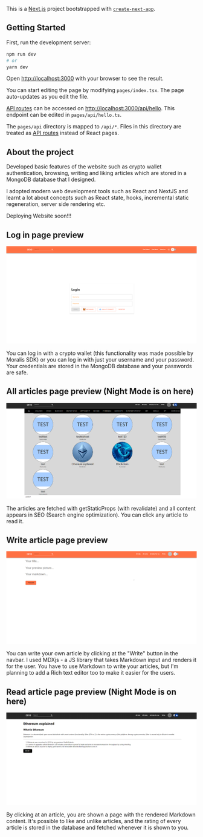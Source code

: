 This is a [Next.js](https://nextjs.org/) project bootstrapped with [`create-next-app`](https://github.com/vercel/next.js/tree/canary/packages/create-next-app).

## Getting Started

First, run the development server:

```bash
npm run dev
# or
yarn dev
```

Open [http://localhost:3000](http://localhost:3000) with your browser to see the result.

You can start editing the page by modifying `pages/index.tsx`. The page auto-updates as you edit the file.

[API routes](https://nextjs.org/docs/api-routes/introduction) can be accessed on [http://localhost:3000/api/hello](http://localhost:3000/api/hello). This endpoint can be edited in `pages/api/hello.ts`.

The `pages/api` directory is mapped to `/api/*`. Files in this directory are treated as [API routes](https://nextjs.org/docs/api-routes/introduction) instead of React pages.

## About the project

Developed basic features of the website such as crypto wallet authentication, browsing, writing and liking articles which are stored in a MongoDB database that I designed. 

I adopted modern web development tools such as React and NextJS and learnt a lot about concepts such as React state, hooks, incremental static regeneration, server side rendering etc.

Deploying Website soon!!!

## Log in page preview
![image](images/loginPreview.png)

You can log in with a crypto wallet (this functionality was made possible by Moralis SDK) or you can log in with just your username and your password. Your credentials are stored in the MongoDB database and your passwords are safe.

## All articles page preview (Night Mode is on here)
![image](images/nightModeAllArticles.png)

The articles are fetched with getStaticProps (with revalidate) and all content appears in SEO (Search engine optimization). You can click any article to read it.


## Write article page preview
![image](images/writeArticle.png)

You can write your own article by clicking at the "Write" button in the navbar. I used MDXjs - a JS library that takes Markdown input and renders it for the user. You have to use Markdown to write your articles, but I'm planning to add a Rich text editor too to make it easier for the users. 

## Read article page preview (Night Mode is on here)
![image](images/readArticle.png)

By clicking at an article, you are shown a page with the rendered Markdown content. It's possible to like and unlike articles, and the rating of every article is stored in the database and fetched whenever it is shown to you.
